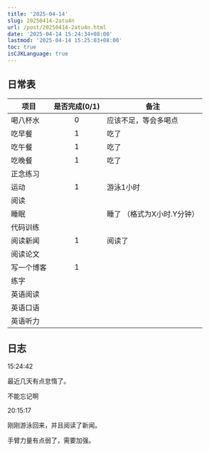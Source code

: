 ```yaml
---
title: '2025-04-14'
slug: 20250414-2atu4n
url: /post/20250414-2atu4n.html
date: '2025-04-14 15:24:34+08:00'
lastmod: '2025-04-14 15:25:03+08:00'
toc: true
isCJKLanguage: true
---
```






## 日常表

|项目|是否完成(0/1)|备注|
| ------------| :-------------: | -----------------------------|
|喝八杯水|0|应该不足，等会多喝点|
|吃早餐|1|吃了|
|吃午餐|1|吃了|
|吃晚餐|1|吃了|
|正念练习|||
|运动|1|游泳1小时|
|阅读|||
|睡眠||睡了  （格式为X小时.Y分钟）|
|代码训练|||
|阅读新闻|1|阅读了|
|阅读论文|||
|写一个博客|1||
|练字|||
|英语阅读|||
|英语口语|||
|英语听力|||

## 日志

15:24:42

最近几天有点怠惰了。

不能忘记啊

20:15:17

刚刚游泳回来，并且阅读了新闻。

手臂力量有点弱了，需要加强。
